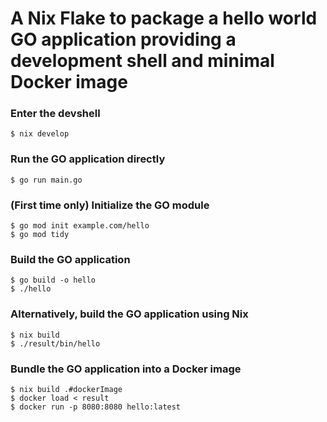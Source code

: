 # A Nix Flake to package a hello world GO application providing a development shell and minimal Docker image

### Enter the devshell
```console
$ nix develop
```

### Run the GO application directly
```console
$ go run main.go
```

### (First time only) Initialize the GO module
```console
$ go mod init example.com/hello
$ go mod tidy
```

### Build the GO application
```console
$ go build -o hello
$ ./hello
```

### Alternatively, build the GO application using Nix
```console
$ nix build
$ ./result/bin/hello
```

### Bundle the GO application into a Docker image
```console
$ nix build .#dockerImage
$ docker load < result
$ docker run -p 8080:8080 hello:latest
```
